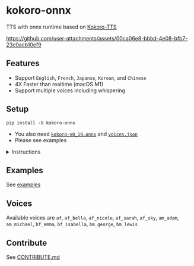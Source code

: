 # kokoro-onnx

TTS with onnx runtime based on [Kokoro-TTS](https://huggingface.co/spaces/hexgrad/Kokoro-TTS)


https://github.com/user-attachments/assets/00ca06e8-bbbd-4e08-bfb7-23c0acb10ef9


## Features

- Support `English`, `French`, `Japanse`, `Korean`, and `Chinese`
- 4X Faster than realtime (macOS M1)
- Support multiple voices including whispering

## Setup

```console
pip install -U kokoro-onnx
```

- You also need [`kokoro-v0_19.onnx`](https://github.com/thewh1teagle/kokoro-onnx/releases/download/model-files/kokoro-v0_19.onnx) and [`voices.json`](https://github.com/thewh1teagle/kokoro-onnx/releases/download/model-files/voices.json)
- Please see examples

<details>

<summary>Instructions</summary>

1. Install [uv](https://docs.astral.sh/uv/getting-started/installation) for isolated Python (Recommend).

Basically open the terminal (PowerShell / Bash) and run the command listed in their website.

_Note: you don't have to use `uv`. but it just make things much simpler. You can use regular Python as well._

2. Create new project folder (you name it)
3. Run in the project folder

```console
uv init -p 3.12
uv add kokoro-onnx soundfile
```

4. Paste the contents of [`examples/save.py`](https://github.com/thewh1teagle/kokoro-onnx/blob/main/examples/save.py) in `hello.py`
5. Download the files [`kokoro-v0_19.onnx`](https://github.com/thewh1teagle/kokoro-onnx/releases/download/model-files/kokoro-v0_19.onnx), and [`voices.json`](https://github.com/thewh1teagle/kokoro-onnx/releases/download/model-files/voices) and place them in the same directory.
6. Run

```console
uv run hello.py
```

You can edit the text in `hello.py`

That's it! `audio.wav` should be created.

</details>

## Examples

See [examples](examples)

## Voices

Available voices are `af`, `af_bella`, `af_nicole`, `af_sarah`, `af_sky`, `am_adam`, `am_michael`, `bf_emma`, `bf_isabella`, `bm_george`, `bm_lewis`









## Contribute

See [CONTRIBUTE.md](CONTRIBUTE.md)

